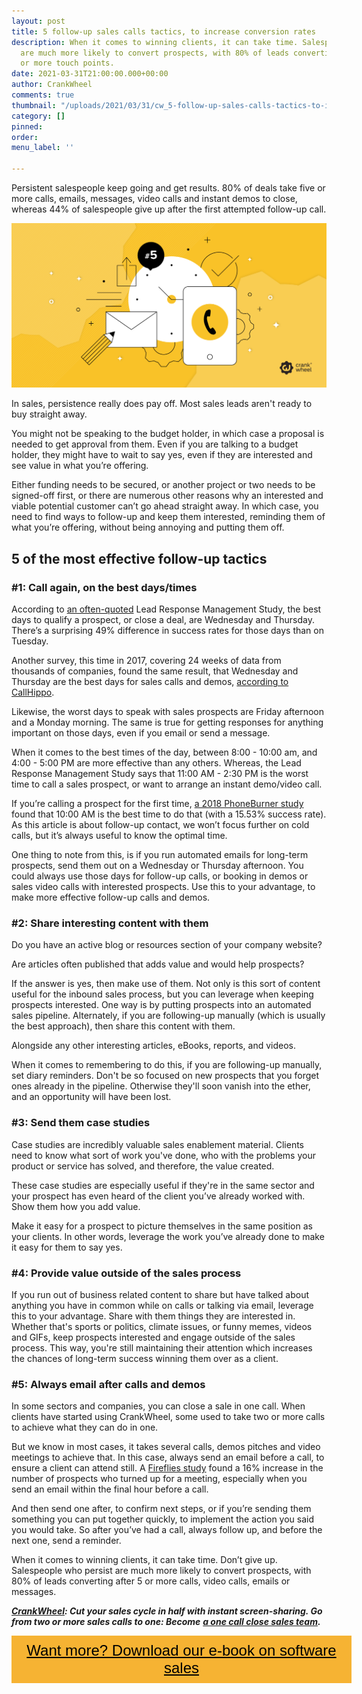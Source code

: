 ```yaml
---
layout: post
title: 5 follow-up sales calls tactics, to increase conversion rates
description: When it comes to winning clients, it can take time. Salespeople who persist
  are much more likely to convert prospects, with 80% of leads converting after 5
  or more touch points.
date: 2021-03-31T21:00:00.000+00:00
author: CrankWheel
comments: true
thumbnail: "/uploads/2021/03/31/cw_5-follow-up-sales-calls-tactics-to-increase-conversion-rates-1.png"
category: []
pinned: 
order: 
menu_label: ''

---
```

Persistent salespeople keep going and get results. 80% of deals take five or more calls, emails, messages, video calls and instant demos to close, whereas 44% of salespeople give up after the first attempted follow-up call.

![](/uploads/2021/03/31/cw_5-follow-up-sales-calls-tactics-to-increase-conversion-rates-1.png)

In sales, persistence really does pay off. Most sales leads aren't ready to buy straight away.

You might not be speaking to the budget holder, in which case a proposal is needed to get approval from them. Even if you are talking to a budget holder, they might have to wait to say yes, even if they are interested and see value in what you’re offering.

Either funding needs to be secured, or another project or two needs to be signed-off first, or there are numerous other reasons why an interested and viable potential customer can’t go ahead straight away. In which case, you need to find ways to follow-up and keep them interested, reminding them of what you’re offering, without being annoying and putting them off.

## 5 of the most effective follow-up tactics

### #1: Call again, on the best days/times

According to [an often-quoted](https://blog.hubspot.com/sales/best-times-to-connect-with-leads-infographic) Lead Response Management Study, the best days to qualify a prospect, or close a deal, are Wednesday and Thursday. There’s a surprising 49% difference in success rates for those days than on Tuesday.

Another survey, this time in 2017, covering 24 weeks of data from thousands of companies, found the same result, that Wednesday and Thursday are the best days for sales calls and demos, [according to CallHippo](https://callhippo.com/blog/seo/best-day-time-make-business-call).

Likewise, the worst days to speak with sales prospects are Friday afternoon and a Monday morning. The same is true for getting responses for anything important on those days, even if you email or send a message.

When it comes to the best times of the day, between 8:00 - 10:00 am, and 4:00 - 5:00 PM are more effective than any others. Whereas, the Lead Response Management Study says that 11:00 AM - 2:30 PM is the worst time to call a sales prospect, or want to arrange an instant demo/video call.

If you’re calling a prospect for the first time, [a 2018 PhoneBurner study](https://www.phoneburner.com/blog/sales-stats-2-best-time-of-day-for-sales-calls/) found that 10:00 AM is the best time to do that (with a 15.53% success rate). As this article is about follow-up contact, we won’t focus further on cold calls, but it’s always useful to know the optimal time.

One thing to note from this, is if you run automated emails for long-term prospects, send them out on a Wednesday or Thursday afternoon. You could always use those days for follow-up calls, or booking in demos or sales video calls with interested prospects. Use this to your advantage, to make more effective follow-up calls and demos.

### #2: Share interesting content with them

Do you have an active blog or resources section of your company website?

Are articles often published that adds value and would help prospects?

If the answer is yes, then make use of them. Not only is this sort of content useful for the inbound sales process, but you can leverage when keeping prospects interested. One way is by putting prospects into an automated sales pipeline. Alternately, if you are following-up manually (which is usually the best approach), then share this content with them.

Alongside any other interesting articles, eBooks, reports, and videos.

When it comes to remembering to do this, if you are following-up manually, set diary reminders. Don't be so focused on new prospects that you forget ones already in the pipeline. Otherwise they'll soon vanish into the ether, and an opportunity will have been lost.

### #3: Send them case studies

Case studies are incredibly valuable sales enablement material. Clients need to know what sort of work you've done, who with the problems your product or service has solved, and therefore, the value created.

These case studies are especially useful if they're in the same sector and your prospect has even heard of the client you’ve already worked with. Show them how you add value.

Make it easy for a prospect to picture themselves in the same position as your clients. In other words, leverage the work you’ve already done to make it easy for them to say yes.

### #4: Provide value outside of the sales process

If you run out of business related content to share but have talked about anything you have in common while on calls or talking via email, leverage this to your advantage. Share with them things they are interested in. Whether that's sports or politics, climate issues, or funny memes, videos and GIFs, keep prospects interested and engage outside of the sales process. This way, you're still maintaining their attention which increases the chances of long-term success winning them over as a client.

### #5: Always email after calls and demos

In some sectors and companies, you can close a sale in one call. When clients have started using CrankWheel, some used to take two or more calls to achieve what they can do in one.

But we know in most cases, it takes several calls, demos pitches and video meetings to achieve that. In this case, always send an email before a call, to ensure a client can attend still. A [Fireflies study](https://blog.salesflare.com/follow-up-sales-calls) found a 16% increase in the number of prospects who turned up for a meeting, especially when you send an email within the final hour before a call.

And then send one after, to confirm next steps, or if you’re sending them something you can put together quickly, to implement the action you said you would take. So after you’ve had a call, always follow up, and before the next one, send a reminder.

When it comes to winning clients, it can take time. Don’t give up. Salespeople who persist are much more likely to convert prospects, with 80% of leads converting after 5 or more calls, video calls, emails or messages.

[**_CrankWheel_**](https://crankwheel.com/)**_: Cut your sales cycle in half with instant screen-sharing. Go from two or more sales calls to one: Become_** [**_a one call close sales team_**](https://crankwheel.com/)**_._**

<style> .btn-signup { padding-top: 11px !important; border-radius: 0px !important; background-color: #f6b333; text-align: center; padding: 10px 20px !important; border: 0px !important; width: 100%; margin-bottom: 20px; } .btn-signup a { color: black !important; font-family: 'Titillium Web', sans-serif; font-size: 24px !important; font-weight: normal !important; } </style>

<div class="btn-signup"><a style="cursor: pointer;" href="/sign-up-to-download">Want more? Download our e-book on software sales</a></div>
